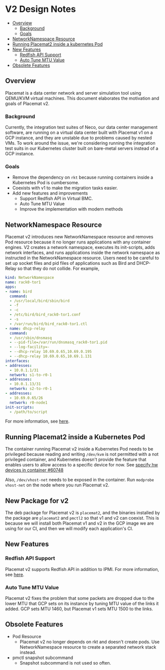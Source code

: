 V2 Design Notes
===============

- [Overview](#overview)
  - [Background](#background)
  - [Goals](#goals)
- [NetworkNamespace Resource](#networknamespace-resource)
- [Running Placemat2 inside a kubernetes Pod](#running-placemat2-inside-a-kubernetes-pod)
- [New Features](#new-features)
  - [Redfish API Support](#redfish-api-support)
  - [Auto Tune MTU Value](#auto-tune-mtu-value)
- [Obsolete Features](#obsolete-features)

## Overview

Placemat is a data center network and server simulation tool using QEMU/KVM virtual machines. This document elaborates the motivation and goals of Placemat v2.

### Background

Currently, the integration test suites of Neco, our data center management software, are running on a virtual data center built with Placemat v1 on a GCP instance, and they are unstable due to problems caused by nested VMs.
To work around the issue, we're considering running the integration test suits in our Kubernetes cluster built on bare-metal servers instead of a GCP instance.

### Goals

- Remove the dependency on `rkt` because running containers inside a Kubernetes Pod is cumbersome.
- Coexists with v1 to make the migration tasks easier.
- Add new features and improvements
  - Support Redfish API in Virtual BMC.
  - Auto Tune MTU Value
  - Improve the implementation with modern methods

## NetworkNamespace Resource

Placemat v2 introduces new NetworkNamespace resource and removes Pod resource because it no longer runs applications with any container engines.
V2 creates a network namespace, executes its init-scripts, adds network interfaces, and runs applications inside the network namespace as instructed in the NetworkNamespace resource.
Users need to be careful to set up socket files and pid files of applications such as Bird and DHCP-Relay so that they do not collide.
For example,

```yaml
kind: NetworkNamespace
name: rack0-tor1
apps:
- name: bird
  command:
  - /usr/local/bird/sbin/bird
  - -f
  - -c
  - /etc/bird/bird_rack0-tor1.conf
  - -s
  - /var/run/bird/bird_rack0-tor1.ctl
- name: dhcp-relay
  command:
  - /usr/sbin/dnsmasq
  - --pid-file=/var/run/dnsmasq_rack0-tor1.pid
  - --log-facility=-
  - --dhcp-relay 10.69.0.65,10.69.0.195
  - --dhcp-relay 10.69.0.65,10.69.1.131
interfaces:
- addresses:
  - 10.0.1.1/31
  network: s1-to-r0-1
- addresses:
  - 10.0.1.13/31
  network: s2-to-r0-1
- addresses:
  - 10.69.0.65/26
  network: r0-node1
init-scripts:
  - /path/to/script
```

For more information, see [here](resource.md#networknamespace).

## Running Placemat2 inside a Kubernetes Pod

The container running Placemat v2 inside a Kubernetes Pod needs to be privileged because reading and writing `/dev/kvm` is not permitted with a not privileged container, and Kubernetes doesn't provide the feature that enables users to allow access to a specific device for now.
See [specify hw devices in container #60748](https://github.com/kubernetes/kubernetes/issues/60748)

Also, `/dev/vhost-net` needs to be exposed in the container. Run `modprobe vhost-net` on the node where you run Placemat v2.

## New Package for v2

The deb package for Placemat v2 is `placemat2`, and the binaries installed by the package are `placemat2` and `pmctl2` so that v1 and v2 can coexist.
This is because we will install both Placemat v1 and v2 in the GCP image we are using for our CI, and then we will modify each application's CI.

## New Features

### Redfish API Support

Placemat v2 supports Redfish API in addition to IPMI. For more information, see [here](virtual_bmc.md#redfish-api).

### Auto Tune MTU Value

Placemat v2 fixes the problem that some packets are dropped due to the lower MTU that GCP sets on its instance by tuning MTU value of the links it added.
GCP sets MTU 1460, but Placemat v1 sets MTU 1500 to the links.

## Obsolete Features

- Pod Resource
  - Placemat v2 no longer depends on rkt and doesn't create pods. Use NetworkNamespace resource to create a separated network stack instead.
- pmctl snapshot subcommand
  - Snapshot subcommand is not used so often.
